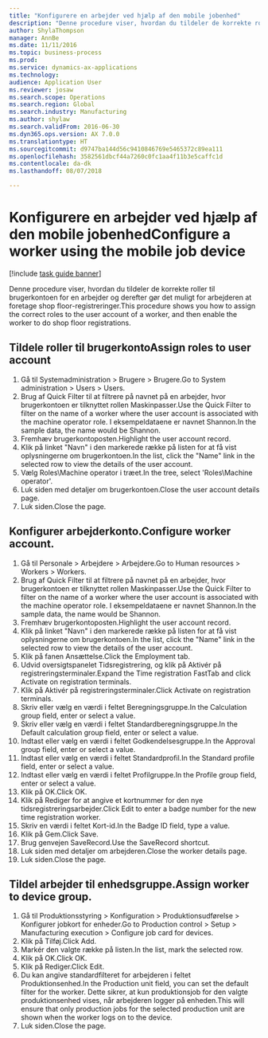 ```yaml
--- 
title: "Konfigurere en arbejder ved hjælp af den mobile jobenhed"
description: "Denne procedure viser, hvordan du tildeler de korrekte roller til brugerkontoen for en arbejder og derefter gør det muligt for arbejderen at foretage shop floor-registreringer."
author: ShylaThompson
manager: AnnBe
ms.date: 11/11/2016
ms.topic: business-process
ms.prod: 
ms.service: dynamics-ax-applications
ms.technology: 
audience: Application User
ms.reviewer: josaw
ms.search.scope: Operations
ms.search.region: Global
ms.search.industry: Manufacturing
ms.author: shylaw
ms.search.validFrom: 2016-06-30
ms.dyn365.ops.version: AX 7.0.0
ms.translationtype: HT
ms.sourcegitcommit: d9747ba144d56c9410846769e5465372c89ea111
ms.openlocfilehash: 3582561dbcf44a7260c0fc1aa4f11b3e5caffc1d
ms.contentlocale: da-dk
ms.lasthandoff: 08/07/2018

---
```

# <a name="configure-a-worker-using-the-mobile-job-device"></a><span data-ttu-id="10b95-103">Konfigurere en arbejder ved hjælp af den mobile jobenhed</span><span class="sxs-lookup"><span data-stu-id="10b95-103">Configure a worker using the mobile job device</span></span>

[!include [task guide banner](../../includes/task-guide-banner.md)]

<span data-ttu-id="10b95-104">Denne procedure viser, hvordan du tildeler de korrekte roller til brugerkontoen for en arbejder og derefter gør det muligt for arbejderen at foretage shop floor-registreringer.</span><span class="sxs-lookup"><span data-stu-id="10b95-104">This procedure shows you how to assign the correct roles to the user account of a worker, and then enable the worker to do shop floor registrations.</span></span>


## <a name="assign-roles-to-user-account"></a><span data-ttu-id="10b95-105">Tildele roller til brugerkonto</span><span class="sxs-lookup"><span data-stu-id="10b95-105">Assign roles to user account</span></span>
1. <span data-ttu-id="10b95-106">Gå til Systemadministration > Brugere > Brugere.</span><span class="sxs-lookup"><span data-stu-id="10b95-106">Go to System administration > Users > Users.</span></span>
2. <span data-ttu-id="10b95-107">Brug af Quick Filter til at filtrere på navnet på en arbejder, hvor brugerkontoen er tilknyttet rollen Maskinpasser.</span><span class="sxs-lookup"><span data-stu-id="10b95-107">Use the Quick Filter to filter on the name of a worker where the user account is associated with the machine operator role.</span></span> <span data-ttu-id="10b95-108">I eksempeldataene er navnet Shannon.</span><span class="sxs-lookup"><span data-stu-id="10b95-108">In the sample data, the name would be Shannon.</span></span>
3. <span data-ttu-id="10b95-109">Fremhæv brugerkontoposten.</span><span class="sxs-lookup"><span data-stu-id="10b95-109">Highlight the user account record.</span></span>
4. <span data-ttu-id="10b95-110">Klik på linket "Navn" i den markerede række på listen for at få vist oplysningerne om brugerkontoen.</span><span class="sxs-lookup"><span data-stu-id="10b95-110">In the list, click the "Name" link in the selected row to view the details of the user account.</span></span>
5. <span data-ttu-id="10b95-111">Vælg Roles\Machine operator i træet.</span><span class="sxs-lookup"><span data-stu-id="10b95-111">In the tree, select 'Roles\Machine operator'.</span></span>
6. <span data-ttu-id="10b95-112">Luk siden med detaljer om brugerkontoen.</span><span class="sxs-lookup"><span data-stu-id="10b95-112">Close the user account details page.</span></span>
7. <span data-ttu-id="10b95-113">Luk siden.</span><span class="sxs-lookup"><span data-stu-id="10b95-113">Close the page.</span></span>

## <a name="configure-worker-account"></a><span data-ttu-id="10b95-114">Konfigurer arbejderkonto.</span><span class="sxs-lookup"><span data-stu-id="10b95-114">Configure worker account.</span></span>
1. <span data-ttu-id="10b95-115">Gå til Personale > Arbejdere > Arbejdere.</span><span class="sxs-lookup"><span data-stu-id="10b95-115">Go to Human resources > Workers > Workers.</span></span>
2. <span data-ttu-id="10b95-116">Brug af Quick Filter til at filtrere på navnet på en arbejder, hvor brugerkontoen er tilknyttet rollen Maskinpasser.</span><span class="sxs-lookup"><span data-stu-id="10b95-116">Use the Quick Filter to filter on the name of a worker where the user account is associated with the machine operator role.</span></span> <span data-ttu-id="10b95-117">I eksempeldataene er navnet Shannon.</span><span class="sxs-lookup"><span data-stu-id="10b95-117">In the sample data, the name would be Shannon.</span></span>
3. <span data-ttu-id="10b95-118">Fremhæv brugerkontoposten.</span><span class="sxs-lookup"><span data-stu-id="10b95-118">Highlight the user account record.</span></span>
4. <span data-ttu-id="10b95-119">Klik på linket "Navn" i den markerede række på listen for at få vist oplysningerne om brugerkontoen.</span><span class="sxs-lookup"><span data-stu-id="10b95-119">In the list, click the "Name" link in the selected row to view the details of the user account.</span></span>
5. <span data-ttu-id="10b95-120">Klik på fanen Ansættelse.</span><span class="sxs-lookup"><span data-stu-id="10b95-120">Click the Employment tab.</span></span>
6. <span data-ttu-id="10b95-121">Udvid oversigtspanelet Tidsregistrering, og klik på Aktivér på registreringsterminaler.</span><span class="sxs-lookup"><span data-stu-id="10b95-121">Expand the Time registration FastTab and click Activate on registration terminals.</span></span>
7. <span data-ttu-id="10b95-122">Klik på Aktivér på registreringsterminaler.</span><span class="sxs-lookup"><span data-stu-id="10b95-122">Click Activate on registration terminals.</span></span>
8. <span data-ttu-id="10b95-123">Skriv eller vælg en værdi i feltet Beregningsgruppe.</span><span class="sxs-lookup"><span data-stu-id="10b95-123">In the Calculation group field, enter or select a value.</span></span>
9. <span data-ttu-id="10b95-124">Skriv eller vælg en værdi i feltet Standardberegningsgruppe.</span><span class="sxs-lookup"><span data-stu-id="10b95-124">In the Default calculation group field, enter or select a value.</span></span>
10. <span data-ttu-id="10b95-125">Indtast eller vælg en værdi i feltet Godkendelsesgruppe.</span><span class="sxs-lookup"><span data-stu-id="10b95-125">In the Approval group field, enter or select a value.</span></span>
11. <span data-ttu-id="10b95-126">Indtast eller vælg en værdi i feltet Standardprofil.</span><span class="sxs-lookup"><span data-stu-id="10b95-126">In the Standard profile field, enter or select a value.</span></span>
12. <span data-ttu-id="10b95-127">Indtast eller vælg en værdi i feltet Profilgruppe.</span><span class="sxs-lookup"><span data-stu-id="10b95-127">In the Profile group field, enter or select a value.</span></span>
13. <span data-ttu-id="10b95-128">Klik på OK.</span><span class="sxs-lookup"><span data-stu-id="10b95-128">Click OK.</span></span>
14. <span data-ttu-id="10b95-129">Klik på Rediger for at angive et kortnummer for den nye tidsregistreringsarbejder.</span><span class="sxs-lookup"><span data-stu-id="10b95-129">Click Edit to enter a badge number for the new time registration worker.</span></span>
15. <span data-ttu-id="10b95-130">Skriv en værdi i feltet Kort-id.</span><span class="sxs-lookup"><span data-stu-id="10b95-130">In the Badge ID field, type a value.</span></span>
16. <span data-ttu-id="10b95-131">Klik på Gem.</span><span class="sxs-lookup"><span data-stu-id="10b95-131">Click Save.</span></span>
17. <span data-ttu-id="10b95-132">Brug genvejen SaveRecord.</span><span class="sxs-lookup"><span data-stu-id="10b95-132">Use the SaveRecord shortcut.</span></span>
18. <span data-ttu-id="10b95-133">Luk siden med detaljer om arbejderen.</span><span class="sxs-lookup"><span data-stu-id="10b95-133">Close the worker details page.</span></span>
19. <span data-ttu-id="10b95-134">Luk siden.</span><span class="sxs-lookup"><span data-stu-id="10b95-134">Close the page.</span></span>

## <a name="assign-worker-to-device-group"></a><span data-ttu-id="10b95-135">Tildel arbejder til enhedsgruppe.</span><span class="sxs-lookup"><span data-stu-id="10b95-135">Assign worker to device group.</span></span>
1. <span data-ttu-id="10b95-136">Gå til Produktionsstyring > Konfiguration > Produktionsudførelse > Konfigurer jobkort for enheder.</span><span class="sxs-lookup"><span data-stu-id="10b95-136">Go to Production control > Setup > Manufacturing execution > Configure job card for devices.</span></span>
2. <span data-ttu-id="10b95-137">Klik på Tilføj.</span><span class="sxs-lookup"><span data-stu-id="10b95-137">Click Add.</span></span>
3. <span data-ttu-id="10b95-138">Markér den valgte række på listen.</span><span class="sxs-lookup"><span data-stu-id="10b95-138">In the list, mark the selected row.</span></span>
4. <span data-ttu-id="10b95-139">Klik på OK.</span><span class="sxs-lookup"><span data-stu-id="10b95-139">Click OK.</span></span>
5. <span data-ttu-id="10b95-140">Klik på Rediger.</span><span class="sxs-lookup"><span data-stu-id="10b95-140">Click Edit.</span></span>
6. <span data-ttu-id="10b95-141">Du kan angive standardfilteret for arbejderen i feltet Produktionsenhed.</span><span class="sxs-lookup"><span data-stu-id="10b95-141">In the Production unit field, you can set the default filter for the worker.</span></span> <span data-ttu-id="10b95-142">Dette sikrer, at kun produktionsjob for den valgte produktionsenhed vises, når arbejderen logger på enheden.</span><span class="sxs-lookup"><span data-stu-id="10b95-142">This will ensure that only production jobs for the selected production unit are shown when the worker logs on to the device.</span></span>
7. <span data-ttu-id="10b95-143">Luk siden.</span><span class="sxs-lookup"><span data-stu-id="10b95-143">Close the page.</span></span>


